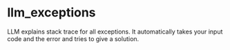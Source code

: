 # llm_exceptions
LLM explains stack trace for all exceptions. It automatically takes your input code and the error and tries to give a solution.
